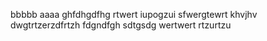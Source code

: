 bbbbb
aaaa
ghfdhgdfhg
rtwert
iupogzui
sfwergtewrt
khvjhv
dwgtrtzerzdfrtzh
fdgndfgh
sdtgsdg
wertwert
rtzurtzu
